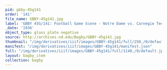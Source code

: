 ```yaml
---
pid: gbby-45g141
order: '141'
file_name: GBBY-45g141.jpg
label: 'GBBY 45G/141: Football Game Scene - Notre Dame vs. Carnegie Tech - 1936'
_date: '1936'
object_type: glass plate negative
source: http://archives.nd.edu/Bagby/GBBY-45g141.jpg
thumbnail: "/img/derivatives/iiif/images/GBBY-45g141/full/250,/0/default.jpg"
manifest: "/img/derivatives/iiif/images/GBBY-45g141/manifest.json"
full: "/img/derivatives/iiif/images/GBBY-45g141/full/1140,/0/default.jpg"
layout: bagby_item
collection: bagby
---
```

